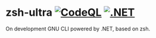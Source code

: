 # zsh-ultra [![CodeQL](https://github.com/Papishushi/zsh-ultra/actions/workflows/codeql-analysis.yml/badge.svg?branch=master)](https://github.com/Papishushi/zsh-ultra/actions/workflows/codeql-analysis.yml) [![.NET](https://github.com/Papishushi/zsh-ultra/actions/workflows/dotnet.yml/badge.svg?branch=master)](https://github.com/Papishushi/zsh-ultra/actions/workflows/dotnet.yml)


On development GNU CLI powered by .NET, based on zsh.
